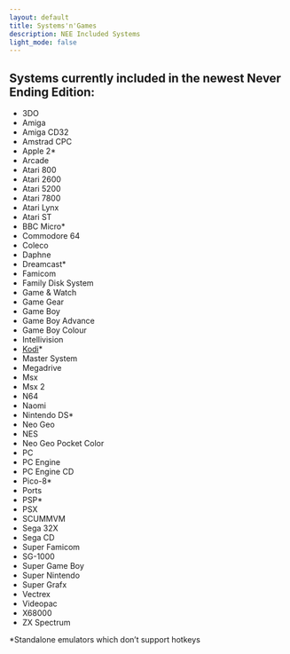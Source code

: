 ```yaml
---
layout: default
title: Systems'n'Games
description: NEE Included Systems
light_mode: false
---
```


## Systems currently included in the newest Never Ending Edition:

- 3DO
- Amiga
- Amiga CD32
- Amstrad CPC
- Apple 2*
- Arcade
- Atari 800
- Atari 2600
- Atari 5200
- Atari 7800
- Atari Lynx
- Atari ST
- BBC Micro*
- Commodore 64
- Coleco
- Daphne
- Dreamcast*
- Famicom
- Family Disk System
- Game & Watch
- Game Gear
- Game Boy
- Game Boy Advance
- Game Boy Colour
- Intellivision
- [Kodi](https://azureorange404.github.io/DangerousWiki/guides/kodi/)*
- Master System
- Megadrive
- Msx
- Msx 2
- N64
- Naomi
- Nintendo DS*
- Neo Geo
- NES
- Neo Geo Pocket Color
- PC
- PC Engine
- PC Engine CD
- Pico-8*
- Ports
- PSP*
- PSX
- SCUMMVM
- Sega 32X
- Sega CD
- Super Famicom
- SG-1000
- Super Game Boy
- Super Nintendo
- Super Grafx
- Vectrex
- Videopac
- X68000
- ZX Spectrum

*Standalone emulators which don’t support hotkeys
